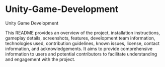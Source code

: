 # Unity-Game-Development
Unity Game Development

This README provides an overview of the project, installation instructions, gameplay details, screenshots, features, development team information, technologies used, contribution guidelines, known issues, license, contact information, and acknowledgements. It aims to provide comprehensive information to users and potential contributors to facilitate understanding and engagement with the project.
